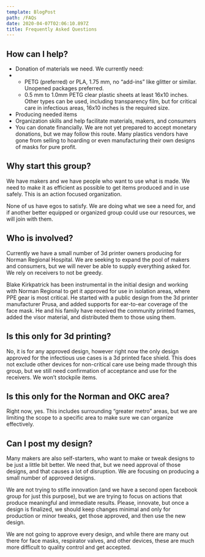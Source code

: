 ```yaml
---
template: BlogPost
path: /FAQs
date: 2020-04-07T02:06:10.897Z
title: Frequently Asked Questions
---
```

## How can I help?

* Donation of materials we need. We currently need:
* * PETG (preferred) or PLA, 1.75 mm, no “add-ins” like glitter or similar. Unopened packages preferred.
  * 0.5 mm to 1.0mm PETG clear plastic sheets at least 16x10 inches. Other types can be used, including transparency film, but for critical care in infectious areas, 16x10 inches is the required size.
* Producing needed items
* Organization skills and help facilitate materials, makers, and consumers
* You can donate financially. We are not yet prepared to accept monetary donations, but we may follow this route. Many plastics vendors have gone from selling to hoarding or even manufacturing their own designs of masks for pure profit.



## Why start this group?

We have makers and we have people who want to use what is made. We need to make it as efficient as possible to get items produced and in use safely. This is an action focused organization.

None of us have egos to satisfy. We are doing what we see a need for, and if another better equipped or organized group could use our resources, we will join with them.



## Who is involved?

Currently we have a small number of 3d printer owners producing for Norman Regional Hospital. We are seeking to expand the pool of makers and consumers, but we will never be able to supply everything asked for. We rely on receivers to not be greedy.

Blake Kirkpatrick has been instrumental in the initial design and working with Norman Regional to get it approved for use in isolation areas, where PPE gear is most critical. He started with a public design from the 3d printer manufacturer Prusa, and added supports for ear-to-ear coverage of the face mask. He and his family have received the community printed frames, added the visor material, and distributed them to those using them.



## Is this only for 3d printing?

No, it is for any approved design, however right now the only design approved for the infectious use cases is a 3d printed face shield. This does not exclude other devices for non-critical care use being made through this group, but we still need confirmation of acceptance and use for the receivers. We won’t stockpile items.



## Is this only for the Norman and OKC area?

Right now, yes. This includes surrounding “greater metro” areas, but we are limiting the scope to a specific area to make sure we can organize effectively.



## Can I post my design?

Many makers are also self-starters, who want to make or tweak designs to be just a little bit better. We need that, but we need approval of those designs, and that causes a lot of disruption. We are focusing on producing a small number of approved designs.

We are not trying to stifle innovation (and we have a second open facebook group for just this purpose), but we are trying to focus on actions that produce meaningful and immediate results. Please, innovate, but once a design is finalized, we should keep changes minimal and only for production or minor tweaks, get those approved, and then use the new design.

We are not going to approve every design, and while there are many out there for face masks, respirator valves, and other devices, these are much more difficult to quality control and get accepted.
